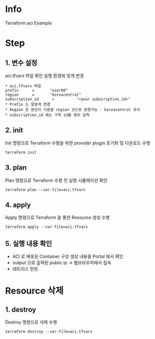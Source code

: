 # Info
Terraform aci Example



# Step

## 1. 변수 설정
aci.tfvars 파일 확인
실행 환경에 맞게 변경  

```
* aci.tfvars 파일
prefix      =       "user00"
region      =       "koreacentral"
subscription_id      =          "<your subscription_id>"
* Prefix 는 알맞게 변경
* Region 은 본인이 사용할 region 코드로 변경가능 - koreacentral 유지
* subscription_id 에는 구독 id를 찾아 입력
```

## 2. init  
Init 명령으로 Terraform 수행을 위한 provider plugin 초기화 및 다운로드 수행

```
terraform init
```

## 3. plan  
Plan 명령으로 Terraform 수행 전 실행 시뮬레이션 확인
```
terraform plan --var-file=aci.tfvars
```  

## 4. apply  
Apply 명령으로 Terraform 을 통한 Resource 생성 수행
```
terraform apply --var-file=aci.tfvars
```  

## 5. 실행 내용 확인

* ACI 로 배포된 Container 구성 생성 내용을 Portal 에서 확인
* output 으로 출력된 public ip -> 웹브라우저에서 접속
* 테트리스 한판.

# Resource 삭제

## 1. destroy
Destroy 명령으로 삭제 수행
```
terraform destroy --var-file=aci.tfvars
```
